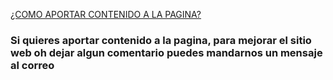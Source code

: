 [¿COMO APORTAR CONTENIDO A LA PAGINA?](Aportaciones.md)

### Si quieres aportar contenido a la pagina, para mejorar el sitio web oh dejar algun comentario puedes mandarnos un mensaje al correo 

